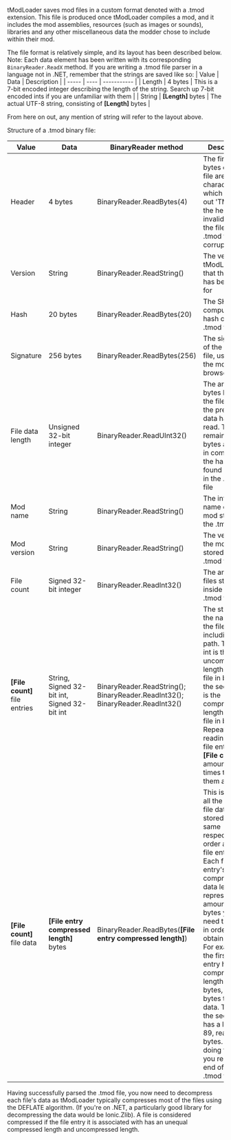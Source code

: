 tModLoader saves mod files in a custom format denoted with a .tmod extension. This file is produced once tModLoader compiles a mod, and it includes the mod assemblies, resources (such as images or sounds), libraries and any other miscellaneous data the modder chose to include within their mod.

The file format is relatively simple, and its layout has been described below.
Note: Each data element has been written with its corresponding `BinaryReader.ReadX` method. If you are writing a .tmod file parser in a language not in .NET, remember that the strings are saved like so:
| Value | Data | Description |
| ----- | ---- | ----------- |
| Length | 4 bytes | This is a 7-bit encoded integer describing the length of the string. Search up 7-bit encoded ints if you are unfamiliar with them |
| String | **[Length]** bytes | The actual UTF-8 string, consisting of **[Length]** bytes |

From here on out, any mention of string will refer to the layout above.

Structure of a .tmod binary file:

| Value | Data | BinaryReader method | Description |
| ----- | ---- | ------------------- | ----------- |
| Header| 4 bytes | BinaryReader.ReadBytes(4) | The first 4 bytes of the file are ASCII characters which spell out 'TMOD'. If the header is invalid, then the file isn't a .tmod file / it's corrupt |
| Version | String | BinaryReader.ReadString() | The version of tModLoader that the mod has been built for |
| Hash | 20 bytes | BinaryReader.ReadBytes(20) | The SHA1 computed hash of the .tmod file |
| Signature | 256 bytes | BinaryReader.ReadBytes(256) | The signature of the .tmod file, used by the mod browser |
| File data length | Unsigned 32-bit integer | BinaryReader.ReadUInt32() | The amount of bytes left in the file after all the previous data has been read. Those remaining bytes are used in computing the hash found earlier in the .tmod file |
| Mod name | String | BinaryReader.ReadString() | The internal name of the mod stored in the .tmod file |
| Mod version | String | BinaryReader.ReadString() | The version of the mod stored in the .tmod file |
| File count | Signed 32-bit integer | BinaryReader.ReadInt32() | The amount of files stored inside the .tmod file |
| **[File count]** file entries | String, Signed 32-bit int, Signed 32-bit int | BinaryReader.ReadString(); BinaryReader.ReadInt32(); BinaryReader.ReadInt32() | The string is the name of the file, including its path. The first int is the uncompressed length of the file in bytes, the second int is the compressed length of the file in bytes. Repeat reading the file entries **[File count]** amount of times to get them all |
| **[File count]** file data | **[File entry compressed length]** bytes | BinaryReader.ReadBytes(**[File entry compressed length]**) | This is where all the actual file data is stored (in the same respective order as the file entries). Each file entry's compressed data length represents the amount of bytes you need to read in order to obtain its data. For example, if the first file entry has a compressed length of 34 bytes, read 34 bytes to get its data. Then if the second has a length of 89, read 89 bytes. Repeat doing this until you reach the end of the .tmod file |

Having successfully parsed the .tmod file, you now need to decompress each file's data as tModLoader typically compresses most of the files using the DEFLATE algorithm. (If you're on .NET, a particularly good library for decompressing the data would be Ionic.Zlib). A file is considered compressed if the file entry it is associated with has an unequal compressed length and uncompressed length.
